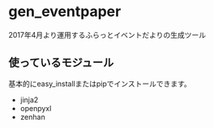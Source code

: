 # gen_eventpaper
2017年4月より運用するふらっとイベントだよりの生成ツール

## 使っているモジュール
基本的にeasy_installまたはpipでインストールできます。

 * jinja2
 * openpyxl
 * zenhan